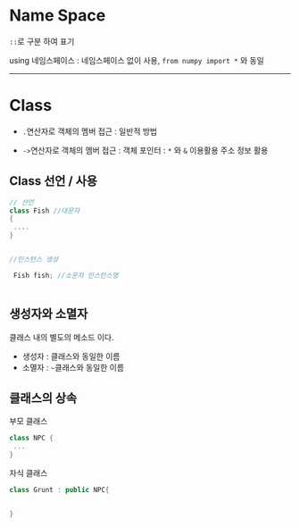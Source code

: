 # Name Space 

`::`로 구분 하여 표기 

using 네임스페이스 : 네임스페이스 없이 사용, `from numpy import *` 와 동일 

---

# Class 

- `.`연산자로 객체의 멤버 접근 : 일반적 방법 

- `->`연산자로 객체의 멤버 접근 : 객체 포인터 : `*` 와 `&` 이용활용  주소 정보 활용 

## Class 선언 / 사용 

```cpp 
// 선언 
class Fish //대문자
{
 ....
}


//인스턴스 생성 

 Fish fish; //소문자 인스턴스명 
   
```

## 생성자와 소멸자 

클래스 내의 별도의 메소드 이다. 
- 생성자 : 클래스와 동일한 이름 
- 소멸자 : `~`클래스와 동일한 이름 


## 클래스의 상속 

부모 클래스 
```cpp
class NPC {
 ...
}
```

자식 클래스 
```cpp
class Grunt : public NPC{


}

```




